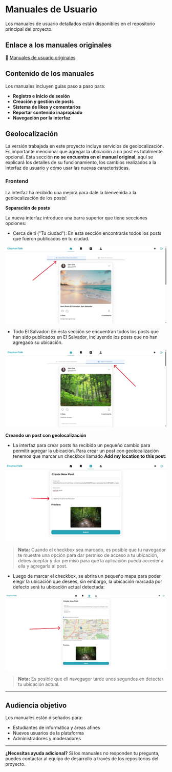 # Manuales de Usuario

Los manuales de usuario detallados están disponibles en el repositorio principal del proyecto.

## Enlace a los manuales originales

📖 [Manuales de usuario originales](https://github.com/kevocodes/ElephanTalk/tree/main/Documents)

## Contenido de los manuales

Los manuales incluyen guías paso a paso para:

- **Registro e inicio de sesión**
- **Creación y gestión de posts** 
- **Sistema de likes y comentarios**
- **Reportar contenido inapropiado**
- **Navegación por la interfaz**

## Geolocalización

La versión trabajada en este proyecto incluye servicios de geolocalización. Es importante mencionar que agregar la ubicación a un post es totalmente opcional. Esta sección **no se encuentra en el manual original**, aquí se explicará los detalles de su funcionamiento, los cambios realizados a la interfaz de usuario y cómo usar las nuevas características.

### Frontend

La interfaz ha recibido una mejora para dale la bienvenida a la geolocalización de los posts!

**Separación de posts**

La nueva interfaz introduce una barra superior que tiene secciones opciones:

- Cerca de ti ("Tu ciudad"): En esta sección encontrarás todos los posts que fueron publicados en tu ciudad.

![ui1](../images/ui1.jpg)

- Todo El Salvador: En esta sección se encuentran todos los posts que han sido publicados en El Salvador, incluyendo los posts que no han agregado su ubicación.

![ui1](../images/ui2.jpg)

**Creando un post con geolocalización**

- La interfaz para crear posts ha recibido un pequeño cambio para permitir agregar la ubicación. Para crear un post con geolocalización tenemos que marcar un checkbox llamado **Add my location to this post**:

![post1](../images/post1.jpg)

> **Nota:** Cuando el checkbox sea marcado, es posible que tu navegador te muestre una opción para dar permiso de acceso a tu ubicación, debes aceptar y dar permiso para que la aplicación pueda acceder a ella y agregarla al post.


- Luego de marcar el checkbox, se abrira un pequeño mapa para poder elegir la ubicación que desees, sin embargo, la ubicación marcada por defecto será tu ubicación actual detectada:

![post2](../images/post2.jpg)

> **Nota:** Es posible que ell navegagor tarde unos segundos en detectar tu ubicación actual. 

---

## Audiencia objetivo

Los manuales están diseñados para:

- Estudiantes de informática y áreas afines
- Nuevos usuarios de la plataforma
- Administradores y moderadores

---

**¿Necesitas ayuda adicional?** Si los manuales no responden tu pregunta, puedes contactar al equipo de desarrollo a través de los repositorios del proyecto.